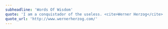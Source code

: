 ```yaml
---
subheadline: 'Words Of Wisdom'
quote: 'I am a conquistador of the useless. <cite>Werner Herzog</cite>'
quote_url: 'http://www.wernerherzog.com/'
---
```

